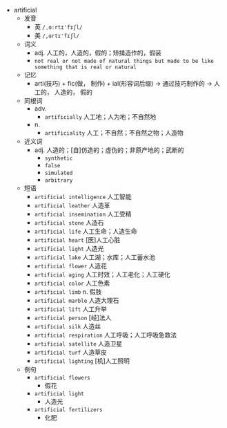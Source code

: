 - artificial
  - 发音
    - 英 `/ˌɑːrtɪ'fɪʃl/`
    - 美 `/,ɑrtɪ'fɪʃl/`
  - 词义
    - adj. 人工的，人造的，假的；矫揉造作的，假装
    - `not real or not made of natural things but made to be like something that is real or natural`
  - 记忆
    - arti(技巧) + fic(做， 制作) + ial(形容词后缀) → 通过技巧制作的 → 人工的， 人造的， 假的
  - 同根词
    - adv.
      - `artificially` 人工地；人为地；不自然地
    - n.
      - `artificiality` 人工；不自然；不自然之物；人造物
  - 近义词
    - adj. 人造的；[自]仿造的；虚伪的；非原产地的；武断的
      - `synthetic`
      - `false`
      - `simulated`
      - `arbitrary`
  - 短语
    - `artificial intelligence` 人工智能 
    - `artificial leather` 人造革 
    - `artificial insemination` 人工受精 
    - `artificial stone` 人造石 
    - `artificial life` 人工生命；人造生命 
    - `artificial heart` [医]人工心脏 
    - `artificial light` 人造光 
    - `artificial lake` 人工湖；水库；人工蓄水池 
    - `artificial flower` 人造花 
    - `artificial aging` 人工时效；人工老化；人工硬化 
    - `artificial color` 人工色素 
    - `artificial limb` n. 假肢 
    - `artificial marble` 人造大理石 
    - `artificial lift` 人工升举 
    - `artificial person` [经]法人 
    - `artificial silk` 人造丝 
    - `artificial respiration` 人工呼吸；人工呼吸急救法 
    - `artificial satellite` 人造卫星 
    - `artificial turf` 人造草皮 
    - `artificial lighting` [机]人工照明 
  - 例句
    - `artificial flowers`
      - 假花
    - `artificial light`
      - 人造光
    - `artificial fertilizers`
      - 化肥

